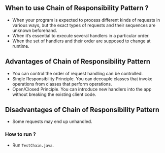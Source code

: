 ## When to use Chain of Responsibility Pattern ?

- When your program is expected to process different kinds of requests in various ways, but the exact types of requests and their sequences are unknown beforehand.
- When it’s essential to execute several handlers in a particular order.
- When the set of handlers and their order are supposed to change at runtime.

## Advantages of Chain of Responsibility Pattern

- You can control the order of request handling can be controlled.
- Single Responsibility Principle. You can decouple classes that invoke operations from classes that perform operations.
- Open/Closed Principle. You can introduce new handlers into the app without breaking the existing client code.

## Disadvantages of Chain of Responsibility Pattern

- Some requests may end up unhandled.

### How to run ?

- Run `TestChain.java`.
